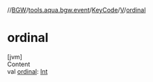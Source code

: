 //[BGW](../../../../index.md)/[tools.aqua.bgw.event](../../index.md)/[KeyCode](../index.md)/[V](index.md)/[ordinal](ordinal.md)



# ordinal  
[jvm]  
Content  
val [ordinal](ordinal.md): [Int](https://kotlinlang.org/api/latest/jvm/stdlib/kotlin/-int/index.html)  



